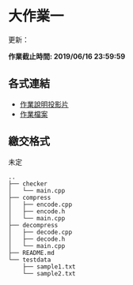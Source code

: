 # 大作業一

更新：

**作業截止時間: 2019/06/16 23:59:59**

## 各式連結
- [作業說明投影片](https://docs.google.com/presentation/d/1IMr2_kanSRoEtCkd4JjJgnI7dFJwvnj2d6jjH8HRWkY/edit?usp=sharing)
- [作業檔案](https://github.com/jacky860226/sprout2019C_project2)

## 繳交格式

未定
```
..
├── checker
│   └── main.cpp
├── compress
│   ├── encode.cpp
│   ├── encode.h
│   └── main.cpp
├── decompress
│   ├── decode.cpp
│   ├── decode.h
│   └── main.cpp
├── README.md
└── testdata
    ├── sample1.txt
    └── sample2.txt
```
